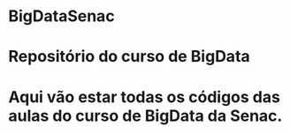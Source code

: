 # BigDataSenac
# Repositório do curso de BigData
# Aqui vão estar todas os códigos das aulas do curso de BigData da Senac.